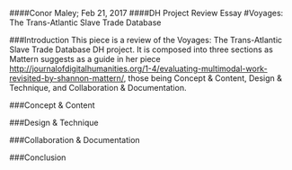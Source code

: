 ####Conor Maley; Feb 21, 2017
####DH Project Review Essay
#Voyages: The Trans-Atlantic Slave Trade Database

###Introduction
This piece is a review of the Voyages: The Trans-Atlantic Slave Trade Database DH project. It is composed into three sections as Mattern suggests as a guide in her piece http://journalofdigitalhumanities.org/1-4/evaluating-multimodal-work-revisited-by-shannon-mattern/, those being Concept & Content, Design & Technique, and Collaboration & Documentation.

###Concept & Content

###Design & Technique

###Collaboration & Documentation

###Conclusion
